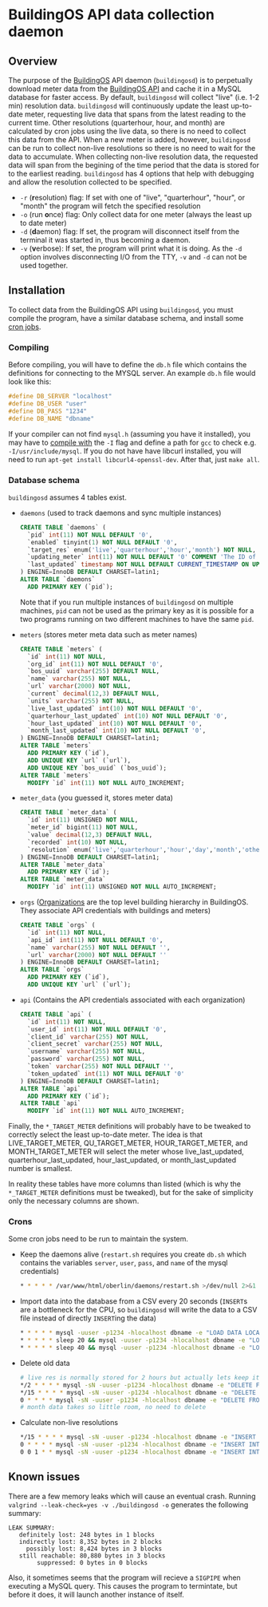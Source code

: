 # BuildingOS API data collection daemon


## Overview
The purpose of the [BuildingOS][1] API daemon (`buildingosd`) is to perpetually download meter data from the [BuildingOS API][2] and cache it in a MySQL database for faster access. By default, `buildingosd` will collect "live" (i.e. 1-2 min) resolution data. `buildingosd` will continuously update the least up-to-date meter, requesting live data that spans from the latest reading to the current time. Other resolutions (quarterhour, hour, and month) are calculated by cron jobs using the live data, so there is no need to collect this data from the API. When a new meter is added, however, `buildingosd` can be run to collect non-live resolutions so there is no need to wait for the data to accumulate. When collecting non-live resolution data, the requested data will span from the begining of the time period that the data is stored for to the earliest reading. `buildingosd` has 4 options that help with debugging and allow the resolution collected to be specified.

- `-r` (**r**esolution) flag: If set with one of "live", "quarterhour", "hour", or "month" the program will fetch the specified resolution
- `-o` (run **o**nce) flag: Only collect data for one meter (always the least up to date meter)
- `-d` (**d**aemon) flag: If set, the program will disconnect itself from the terminal it was started in, thus becoming a daemon. 
- `-v` (**v**erbose): If set, the program will print what it is doing. As the `-d` option involves disconnecting I/O from the TTY, `-v` and `-d` can not be used together.


## Installation
To collect data from the BuildingOS API using `buildingosd`, you must compile the program, have a similar database schema, and install some [cron jobs](#crons).
### Compiling
Before compiling, you will have to define the `db.h` file which contains the definitions for connecting to the MYSQL server. An example `db.h` file would look like this:

```cpp
#define DB_SERVER "localhost"
#define DB_USER "user"
#define DB_PASS "1234"
#define DB_NAME "dbname"
```
If your compiler can not find `mysql.h` (assuming you have it installed), you may have to [compile with][3] the `-I` flag and define a path for `gcc` to check e.g. `-I/usr/include/mysql`. If you do not have have libcurl installed, you will need to run `apt-get install libcurl4-openssl-dev`. After that, just `make all`.
### Database schema
`buildingosd` assumes 4 tables exist.

- `daemons` (used to track daemons and sync multiple instances)

    ```sql
    CREATE TABLE `daemons` (
      `pid` int(11) NOT NULL DEFAULT '0',
      `enabled` tinyint(1) NOT NULL DEFAULT '0',
      `target_res` enum('live','quarterhour','hour','month') NOT NULL,
      `updating_meter` int(11) NOT NULL DEFAULT '0' COMMENT 'The ID of the meter this daemon is currently updating',
      `last_updated` timestamp NOT NULL DEFAULT CURRENT_TIMESTAMP ON UPDATE CURRENT_TIMESTAMP,
    ) ENGINE=InnoDB DEFAULT CHARSET=latin1;
    ALTER TABLE `daemons`
      ADD PRIMARY KEY (`pid`);
    ```
    Note that if you run multiple instances of `buildingosd` on multiple machines, `pid` can not be used as the primary key as it is possible for a two programs running on two different machines to have the same `pid`.

- `meters` (stores meter meta data such as meter names)

    ```sql
    CREATE TABLE `meters` (
      `id` int(11) NOT NULL,
      `org_id` int(11) NOT NULL DEFAULT '0',
      `bos_uuid` varchar(255) DEFAULT NULL,
      `name` varchar(255) NOT NULL,
      `url` varchar(2000) NOT NULL,
      `current` decimal(12,3) DEFAULT NULL,
      `units` varchar(255) NOT NULL,
      `live_last_updated` int(10) NOT NULL DEFAULT '0',
      `quarterhour_last_updated` int(10) NOT NULL DEFAULT '0',
      `hour_last_updated` int(10) NOT NULL DEFAULT '0',
      `month_last_updated` int(10) NOT NULL DEFAULT '0',
    ) ENGINE=InnoDB DEFAULT CHARSET=latin1;
    ALTER TABLE `meters`
      ADD PRIMARY KEY (`id`),
      ADD UNIQUE KEY `url` (`url`),
      ADD UNIQUE KEY `bos_uuid` (`bos_uuid`);
    ALTER TABLE `meters`
      MODIFY `id` int(11) NOT NULL AUTO_INCREMENT;
    ```

- `meter_data` (you guessed it, stores meter data)

    ```sql
    CREATE TABLE `meter_data` (
      `id` int(11) UNSIGNED NOT NULL,
      `meter_id` bigint(11) NOT NULL,
      `value` decimal(12,3) DEFAULT NULL,
      `recorded` int(10) NOT NULL,
      `resolution` enum('live','quarterhour','hour','day','month','other') NOT NULL
    ) ENGINE=InnoDB DEFAULT CHARSET=latin1;
    ALTER TABLE `meter_data`
      ADD PRIMARY KEY (`id`);
    ALTER TABLE `meter_data`
      MODIFY `id` int(11) UNSIGNED NOT NULL AUTO_INCREMENT;
    ```

- `orgs` ([Organizations][4] are the top level building hierarchy in BuildingOS. They associate API credentials with buildings and meters)

    ```sql
    CREATE TABLE `orgs` (
      `id` int(11) NOT NULL,
      `api_id` int(11) NOT NULL DEFAULT '0',
      `name` varchar(255) NOT NULL DEFAULT '',
      `url` varchar(2000) NOT NULL DEFAULT ''
    ) ENGINE=InnoDB DEFAULT CHARSET=latin1;
    ALTER TABLE `orgs`
      ADD PRIMARY KEY (`id`),
      ADD UNIQUE KEY `url` (`url`);
    ```
- `api` (Contains the API credentials associated with each organization)

    ```sql
    CREATE TABLE `api` (
      `id` int(11) NOT NULL,
      `user_id` int(11) NOT NULL DEFAULT '0',
      `client_id` varchar(255) NOT NULL,
      `client_secret` varchar(255) NOT NULL,
      `username` varchar(255) NOT NULL,
      `password` varchar(255) NOT NULL,
      `token` varchar(255) NOT NULL DEFAULT '',
      `token_updated` int(11) NOT NULL DEFAULT '0'
    ) ENGINE=InnoDB DEFAULT CHARSET=latin1;
    ALTER TABLE `api`
      ADD PRIMARY KEY (`id`);
    ALTER TABLE `api`
      MODIFY `id` int(11) NOT NULL AUTO_INCREMENT;
    ```

Finally, the `*_TARGET_METER` definitions will probably have to be tweaked to correctly select the least up-to-date meter. The idea is that LIVE_TARGET_METER, QU_TARGET_METER, HOUR_TARGET_METER, and MONTH_TARGET_METER will select the meter whose live_last_updated, quarterhour_last_updated, hour_last_updated, or month_last_updated number is smallest.

In reality these tables have more columns than listed (which is why the `*_TARGET_METER` definitions must be tweaked), but for the sake of simplicity only the necessary columns are shown.

### Crons
Some cron jobs need to be run to maintain the system.

- Keep the daemons alive (`restart.sh` requires you create `db.sh` which contains the variables `server`, `user`, `pass`, and `name` of the mysql credentials)

    ```bash
    * * * * * /var/www/html/oberlin/daemons/restart.sh >/dev/null 2>&1
    ```

- Import data into the database from a CSV every 20 seconds (`INSERT`s are a bottleneck for the CPU, so `buildingosd` will write the data to a CSV file instead of directly `INSERT`ing the data)

    ```bash
    * * * * * mysql -uuser -p1234 -hlocalhost dbname -e "LOAD DATA LOCAL INFILE '/root/meter_data.csv' INTO TABLE meter_data FIELDS TERMINATED BY ',' OPTIONALLY ENCLOSED BY '\"' LINES TERMINATED BY '\n' (meter_id, value, recorded, resolution);" >/dev/null 2>&1 && rm /root/meter_data.csv
    * * * * * sleep 20 && mysql -uuser -p1234 -hlocalhost dbname -e "LOAD DATA LOCAL INFILE '/root/meter_data.csv' INTO TABLE meter_data FIELDS TERMINATED BY ',' OPTIONALLY ENCLOSED BY '\"' LINES TERMINATED BY '\n' (meter_id, value, recorded, resolution);" >/dev/null 2>&1 && rm /root/meter_data.csv
    * * * * * sleep 40 && mysql -uuser -p1234 -hlocalhost dbname -e "LOAD DATA LOCAL INFILE '/root/meter_data.csv' INTO TABLE meter_data FIELDS TERMINATED BY ',' OPTIONALLY ENCLOSED BY '\"' LINES TERMINATED BY '\n' (meter_id, value, recorded, resolution);" >/dev/null 2>&1 && rm /root/meter_data.csv
    ```

- Delete old data

    ```bash
    # live res is normally stored for 2 hours but actually lets keep it a little longer i.e. 24 hours
    */2 * * * * mysql -sN -uuser -p1234 -hlocalhost dbname -e "DELETE FROM meter_data WHERE resolution = 'live' AND recorded < (UNIX_TIMESTAMP() - 86400)" >/dev/null 2>&1
    */15 * * * * mysql -sN -uuser -p1234 -hlocalhost dbname -e "DELETE FROM meter_data WHERE resolution = 'quarterhour' AND recorded < (UNIX_TIMESTAMP() - 1209600)" >/dev/null 2>&1
    0 * * * * mysql -sN -uuser -p1234 -hlocalhost dbname -e "DELETE FROM meter_data WHERE resolution = 'hour' AND recorded < (UNIX_TIMESTAMP() - 5184000)" >/dev/null 2>&1
    # month data takes so little room, no need to delete
    ```

- Calculate non-live resolutions

    ```bash
    */15 * * * * mysql -sN -uuser -p1234 -hlocalhost dbname -e "INSERT INTO meter_data (meter_id, \`value\`, recorded, resolution) SELECT meter_id, AVG(\`value\`), TRUNCATE(UNIX_TIMESTAMP() - 900, -2), 'quarterhour' FROM meter_data WHERE recorded > TRUNCATE((UNIX_TIMESTAMP() - 900), -2) AND resolution = 'live' GROUP BY meter_id" >/dev/null 2>&1
    0 * * * * mysql -sN -uuser -p1234 -hlocalhost dbname -e "INSERT INTO meter_data (meter_id, \`value\`, recorded, resolution) SELECT meter_id, AVG(\`value\`), TRUNCATE(UNIX_TIMESTAMP() - 3600, -2), 'hour' FROM meter_data WHERE recorded > TRUNCATE((UNIX_TIMESTAMP() - 3600), -2) AND resolution = 'live' GROUP BY meter_id" >/dev/null 2>&1
    0 0 1 * * mysql -sN -uuser -p1234 -hlocalhost dbname -e "INSERT INTO meter_data (meter_id, \`value\`, recorded, resolution) SELECT meter_id, AVG(\`value\`), TRUNCATE(UNIX_TIMESTAMP() - 2592000, -2), 'month' FROM meter_data WHERE recorded > TRUNCATE((UNIX_TIMESTAMP() - 2592000), -2) AND resolution != 'live' GROUP BY meter_id" >/dev/null 2>&1
    ```


## Known issues
There are a few memory leaks which will cause an eventual crash. Running `valgrind --leak-check=yes -v ./buildingosd -o` generates the following summary:

```
LEAK SUMMARY:
   definitely lost: 248 bytes in 1 blocks
   indirectly lost: 8,352 bytes in 2 blocks
     possibly lost: 8,424 bytes in 3 blocks
   still reachable: 80,880 bytes in 3 blocks
        suppressed: 0 bytes in 0 blocks
```
Also, it sometimes seems that the program will recieve a `SIGPIPE` when executing a MySQL query. This causes the program to termintate, but before it does, it will launch another instance of itself.



[1]: https://lucidconnects.com/solutions
[2]: http://docs.buildingosapi.apiary.io/#
[3]: https://stackoverflow.com/a/14604638
[4]: http://docs.buildingosapi.apiary.io/#reference/organizations
